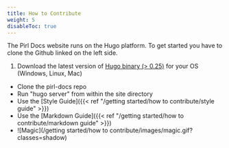 ```yaml
---
title: How to Contribute
weight: 5
disableToc: true
---
```


The Pirl Docs website runs on the Hugo platform. To get started you have to clone the Github linked on the left side.

1. Download the latest version of [Hugo binary (> 0.25)](https://gohugo.io/getting-started/installing/) for your OS (Windows, Linux, Mac)
* Clone the pirl-docs repo
* Run "hugo server" from within the site directory
* Use the [Style Guide]({{< ref "/getting started/how to contribute/style guide" >}})
* Use the [Markdown Guide]({{< ref "/getting started/how to contribute/markdown guide" >}})
* ![Magic](/getting started/how to contribute/images/magic.gif?classes=shadow)
